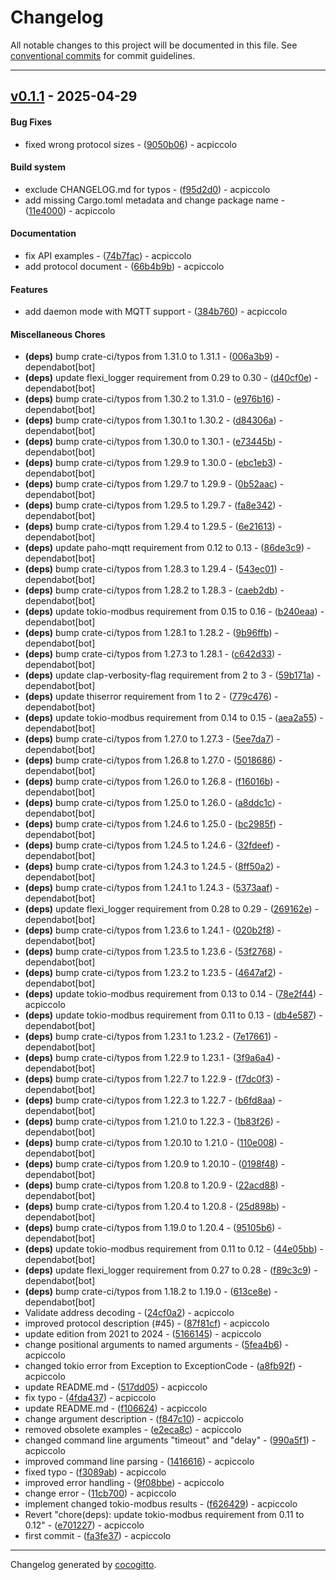# Changelog
All notable changes to this project will be documented in this file. See [conventional commits](https://www.conventionalcommits.org/) for commit guidelines.

- - -
## [v0.1.1](https://github.com/acpiccolo/R4DCB08-Temperature-Collector/compare/fa3fe37de957f422b54547abaf678a4f9984ea11..v0.1.1) - 2025-04-29
#### Bug Fixes
- fixed wrong protocol sizes - ([9050b06](https://github.com/acpiccolo/R4DCB08-Temperature-Collector/commit/9050b06b2f4fd1be2591839efb6b06eafc45d448)) - acpiccolo
#### Build system
- exclude CHANGELOG.md for typos - ([f95d2d0](https://github.com/acpiccolo/R4DCB08-Temperature-Collector/commit/f95d2d0dadd543431eaa35d653434a72353122f9)) - acpiccolo
- add missing Cargo.toml metadata and change package name - ([11e4000](https://github.com/acpiccolo/R4DCB08-Temperature-Collector/commit/11e4000cae2193065bde4f409d42b7dcc6035339)) - acpiccolo
#### Documentation
- fix API examples - ([74b7fac](https://github.com/acpiccolo/R4DCB08-Temperature-Collector/commit/74b7facd833c2b83fbe39a32a1fc17106c66ecae)) - acpiccolo
- add protocol document - ([66b4b9b](https://github.com/acpiccolo/R4DCB08-Temperature-Collector/commit/66b4b9b2a86982362652aa92d9fc64011a2247a4)) - acpiccolo
#### Features
- add daemon mode with MQTT support - ([384b760](https://github.com/acpiccolo/R4DCB08-Temperature-Collector/commit/384b760d30701e971f6db7cdbfee0591ef604117)) - acpiccolo
#### Miscellaneous Chores
- **(deps)** bump crate-ci/typos from 1.31.0 to 1.31.1 - ([006a3b9](https://github.com/acpiccolo/R4DCB08-Temperature-Collector/commit/006a3b9ceafdb3d456a0774c243617f5a4f07b75)) - dependabot[bot]
- **(deps)** update flexi_logger requirement from 0.29 to 0.30 - ([d40cf0e](https://github.com/acpiccolo/R4DCB08-Temperature-Collector/commit/d40cf0e2ef62b7fd2f5b9fe52196e3e8df8442be)) - dependabot[bot]
- **(deps)** bump crate-ci/typos from 1.30.2 to 1.31.0 - ([e976b16](https://github.com/acpiccolo/R4DCB08-Temperature-Collector/commit/e976b164a5326f9bb795cdef26cbc5b920e5be55)) - dependabot[bot]
- **(deps)** bump crate-ci/typos from 1.30.1 to 1.30.2 - ([d84306a](https://github.com/acpiccolo/R4DCB08-Temperature-Collector/commit/d84306a4cdc55fd61a5997e4509262eb970c76d5)) - dependabot[bot]
- **(deps)** bump crate-ci/typos from 1.30.0 to 1.30.1 - ([e73445b](https://github.com/acpiccolo/R4DCB08-Temperature-Collector/commit/e73445b291a47fdca7abb1fe696704a0319974d9)) - dependabot[bot]
- **(deps)** bump crate-ci/typos from 1.29.9 to 1.30.0 - ([ebc1eb3](https://github.com/acpiccolo/R4DCB08-Temperature-Collector/commit/ebc1eb3fd06c6802acb54876f4fbe9bf3012e440)) - dependabot[bot]
- **(deps)** bump crate-ci/typos from 1.29.7 to 1.29.9 - ([0b52aac](https://github.com/acpiccolo/R4DCB08-Temperature-Collector/commit/0b52aace60a1168dbead8acfde43bfffc5f1da82)) - dependabot[bot]
- **(deps)** bump crate-ci/typos from 1.29.5 to 1.29.7 - ([fa8e342](https://github.com/acpiccolo/R4DCB08-Temperature-Collector/commit/fa8e342999b83c43d4f4a810882de25c30780a20)) - dependabot[bot]
- **(deps)** bump crate-ci/typos from 1.29.4 to 1.29.5 - ([6e21613](https://github.com/acpiccolo/R4DCB08-Temperature-Collector/commit/6e21613e82e5d3f51e1bb1e1fb21bde402c01927)) - dependabot[bot]
- **(deps)** update paho-mqtt requirement from 0.12 to 0.13 - ([86de3c9](https://github.com/acpiccolo/R4DCB08-Temperature-Collector/commit/86de3c9c5c9dfa70aa1de8923fc105abe054e7a6)) - dependabot[bot]
- **(deps)** bump crate-ci/typos from 1.28.3 to 1.29.4 - ([543ec01](https://github.com/acpiccolo/R4DCB08-Temperature-Collector/commit/543ec015999108bab4418a0bc3e0f0de6dfae2f2)) - dependabot[bot]
- **(deps)** bump crate-ci/typos from 1.28.2 to 1.28.3 - ([caeb2db](https://github.com/acpiccolo/R4DCB08-Temperature-Collector/commit/caeb2db7ada522e2150c6659f0189b6e5c02ddfc)) - dependabot[bot]
- **(deps)** update tokio-modbus requirement from 0.15 to 0.16 - ([b240eaa](https://github.com/acpiccolo/R4DCB08-Temperature-Collector/commit/b240eaa209cd2c4e7a971f8fada8274335fa0a39)) - dependabot[bot]
- **(deps)** bump crate-ci/typos from 1.28.1 to 1.28.2 - ([9b96ffb](https://github.com/acpiccolo/R4DCB08-Temperature-Collector/commit/9b96ffb83da3dd75bb7df5382d87db6cfecf9697)) - dependabot[bot]
- **(deps)** bump crate-ci/typos from 1.27.3 to 1.28.1 - ([c642d33](https://github.com/acpiccolo/R4DCB08-Temperature-Collector/commit/c642d33743fe5a6fee99aa6474987262ea42c759)) - dependabot[bot]
- **(deps)** update clap-verbosity-flag requirement from 2 to 3 - ([59b171a](https://github.com/acpiccolo/R4DCB08-Temperature-Collector/commit/59b171a339d7e44bfa02885aa85ae7ff5daf8675)) - dependabot[bot]
- **(deps)** update thiserror requirement from 1 to 2 - ([779c476](https://github.com/acpiccolo/R4DCB08-Temperature-Collector/commit/779c476bd4c3050dc7f506aa5567bff39a3afedd)) - dependabot[bot]
- **(deps)** update tokio-modbus requirement from 0.14 to 0.15 - ([aea2a55](https://github.com/acpiccolo/R4DCB08-Temperature-Collector/commit/aea2a55c3ce65c18a9d9616516703d452a6d5995)) - dependabot[bot]
- **(deps)** bump crate-ci/typos from 1.27.0 to 1.27.3 - ([5ee7da7](https://github.com/acpiccolo/R4DCB08-Temperature-Collector/commit/5ee7da72a3791191a0c6320365e602004eaa8b73)) - dependabot[bot]
- **(deps)** bump crate-ci/typos from 1.26.8 to 1.27.0 - ([5018686](https://github.com/acpiccolo/R4DCB08-Temperature-Collector/commit/5018686b0e4df4bfbc659c4088a6d255a81bfcc2)) - dependabot[bot]
- **(deps)** bump crate-ci/typos from 1.26.0 to 1.26.8 - ([f16016b](https://github.com/acpiccolo/R4DCB08-Temperature-Collector/commit/f16016b38eebba2c729b51275290bbb914984bb0)) - dependabot[bot]
- **(deps)** bump crate-ci/typos from 1.25.0 to 1.26.0 - ([a8ddc1c](https://github.com/acpiccolo/R4DCB08-Temperature-Collector/commit/a8ddc1c6d150b31ee8ed51254900594ced9d69a0)) - dependabot[bot]
- **(deps)** bump crate-ci/typos from 1.24.6 to 1.25.0 - ([bc2985f](https://github.com/acpiccolo/R4DCB08-Temperature-Collector/commit/bc2985fa4cd09418eb591080bac75dbe9844df5f)) - dependabot[bot]
- **(deps)** bump crate-ci/typos from 1.24.5 to 1.24.6 - ([32fdeef](https://github.com/acpiccolo/R4DCB08-Temperature-Collector/commit/32fdeefd834418db326389188cca6a7a333e3e6e)) - dependabot[bot]
- **(deps)** bump crate-ci/typos from 1.24.3 to 1.24.5 - ([8ff50a2](https://github.com/acpiccolo/R4DCB08-Temperature-Collector/commit/8ff50a2a94a82919bfcbc91f2866f210f83f3012)) - dependabot[bot]
- **(deps)** bump crate-ci/typos from 1.24.1 to 1.24.3 - ([5373aaf](https://github.com/acpiccolo/R4DCB08-Temperature-Collector/commit/5373aaf4c661836ef19d93d2ceecc6f3f5319461)) - dependabot[bot]
- **(deps)** update flexi_logger requirement from 0.28 to 0.29 - ([269162e](https://github.com/acpiccolo/R4DCB08-Temperature-Collector/commit/269162e8e77511e68cb2dfb856e00dcbb089fe72)) - dependabot[bot]
- **(deps)** bump crate-ci/typos from 1.23.6 to 1.24.1 - ([020b2f8](https://github.com/acpiccolo/R4DCB08-Temperature-Collector/commit/020b2f8080c71444843d7412f00fed1d2f029016)) - dependabot[bot]
- **(deps)** bump crate-ci/typos from 1.23.5 to 1.23.6 - ([53f2768](https://github.com/acpiccolo/R4DCB08-Temperature-Collector/commit/53f27680e4e51197917979d2b2858371d6818fea)) - dependabot[bot]
- **(deps)** bump crate-ci/typos from 1.23.2 to 1.23.5 - ([4647af2](https://github.com/acpiccolo/R4DCB08-Temperature-Collector/commit/4647af220af2d402b290895b65e02f8932fffdac)) - dependabot[bot]
- **(deps)** update tokio-modbus requirement from 0.13 to 0.14 - ([78e2f44](https://github.com/acpiccolo/R4DCB08-Temperature-Collector/commit/78e2f446ce7b33f8c8c0fe5d1f8a8d92c73486dc)) - acpiccolo
- **(deps)** update tokio-modbus requirement from 0.11 to 0.13 - ([db4e587](https://github.com/acpiccolo/R4DCB08-Temperature-Collector/commit/db4e587ce538aabebd66541151b274b7ecd8fae8)) - dependabot[bot]
- **(deps)** bump crate-ci/typos from 1.23.1 to 1.23.2 - ([7e17661](https://github.com/acpiccolo/R4DCB08-Temperature-Collector/commit/7e176612c90738ea09e220cd105cdf29add5a10c)) - dependabot[bot]
- **(deps)** bump crate-ci/typos from 1.22.9 to 1.23.1 - ([3f9a6a4](https://github.com/acpiccolo/R4DCB08-Temperature-Collector/commit/3f9a6a4edd64e5da83f4d6abb14cbcf23ee510d2)) - dependabot[bot]
- **(deps)** bump crate-ci/typos from 1.22.7 to 1.22.9 - ([f7dc0f3](https://github.com/acpiccolo/R4DCB08-Temperature-Collector/commit/f7dc0f3717eb95239dc1a69fe045a28706799e0b)) - dependabot[bot]
- **(deps)** bump crate-ci/typos from 1.22.3 to 1.22.7 - ([b6fd8aa](https://github.com/acpiccolo/R4DCB08-Temperature-Collector/commit/b6fd8aa7c06183a3ba8666710597040048781212)) - dependabot[bot]
- **(deps)** bump crate-ci/typos from 1.21.0 to 1.22.3 - ([1b83f26](https://github.com/acpiccolo/R4DCB08-Temperature-Collector/commit/1b83f26c958c0469a0adb481d84560eb696203c4)) - dependabot[bot]
- **(deps)** bump crate-ci/typos from 1.20.10 to 1.21.0 - ([110e008](https://github.com/acpiccolo/R4DCB08-Temperature-Collector/commit/110e008f4047f05dd509f5523ac01f64e9d266a1)) - dependabot[bot]
- **(deps)** bump crate-ci/typos from 1.20.9 to 1.20.10 - ([0198f48](https://github.com/acpiccolo/R4DCB08-Temperature-Collector/commit/0198f48646587be0efee39f807d9d8125a93b1c5)) - dependabot[bot]
- **(deps)** bump crate-ci/typos from 1.20.8 to 1.20.9 - ([22acd88](https://github.com/acpiccolo/R4DCB08-Temperature-Collector/commit/22acd88ca19a2f9352ed1b54de15aa58ebcab4c9)) - dependabot[bot]
- **(deps)** bump crate-ci/typos from 1.20.4 to 1.20.8 - ([25d898b](https://github.com/acpiccolo/R4DCB08-Temperature-Collector/commit/25d898b4e7d2c19cc0ebca6b6931c16a1efb1b2b)) - dependabot[bot]
- **(deps)** bump crate-ci/typos from 1.19.0 to 1.20.4 - ([95105b6](https://github.com/acpiccolo/R4DCB08-Temperature-Collector/commit/95105b6f153d6b73b4f47a33c20baec3b785e0da)) - dependabot[bot]
- **(deps)** update tokio-modbus requirement from 0.11 to 0.12 - ([44e05bb](https://github.com/acpiccolo/R4DCB08-Temperature-Collector/commit/44e05bb2ca470518a2d13af221f560ad9343e94e)) - dependabot[bot]
- **(deps)** update flexi_logger requirement from 0.27 to 0.28 - ([f89c3c9](https://github.com/acpiccolo/R4DCB08-Temperature-Collector/commit/f89c3c98f7ce206edaf78e9a7e8d81ff872e0122)) - dependabot[bot]
- **(deps)** bump crate-ci/typos from 1.18.2 to 1.19.0 - ([613ce8e](https://github.com/acpiccolo/R4DCB08-Temperature-Collector/commit/613ce8ee348c74473673704c1a17cebe96a3849d)) - dependabot[bot]
- Validate address decoding - ([24cf0a2](https://github.com/acpiccolo/R4DCB08-Temperature-Collector/commit/24cf0a2588f612f3d9f1875fce8742c498e0bb2c)) - acpiccolo
- improved protocol description (#45) - ([87f81cf](https://github.com/acpiccolo/R4DCB08-Temperature-Collector/commit/87f81cfe3c66aa11b5442bc264b34b6489c6b723)) - acpiccolo
- update edition from 2021 to 2024 - ([5166145](https://github.com/acpiccolo/R4DCB08-Temperature-Collector/commit/5166145413a757041374da404f320d4c5ca085cc)) - acpiccolo
- change positional arguments to named arguments - ([5fea4b6](https://github.com/acpiccolo/R4DCB08-Temperature-Collector/commit/5fea4b61bd380d7a6910f50a5d1846c3f095663f)) - acpiccolo
- changed tokio error from Exception to ExceptionCode - ([a8fb92f](https://github.com/acpiccolo/R4DCB08-Temperature-Collector/commit/a8fb92fe235e2dbcb2841969db9e010f35127113)) - acpiccolo
- update README.md - ([517dd05](https://github.com/acpiccolo/R4DCB08-Temperature-Collector/commit/517dd056592a7afa4983296bb32779b738a23155)) - acpiccolo
- fix typo - ([4fda437](https://github.com/acpiccolo/R4DCB08-Temperature-Collector/commit/4fda437e14dd3525a642e8011b20225cba6d32e8)) - acpiccolo
- update README.md - ([f106624](https://github.com/acpiccolo/R4DCB08-Temperature-Collector/commit/f10662415c15fce9e7a2f141593d801ccaa31d35)) - acpiccolo
- change argument description - ([f847c10](https://github.com/acpiccolo/R4DCB08-Temperature-Collector/commit/f847c1055c09bc39dd47b4c66821bc5b0e6f4db7)) - acpiccolo
- removed obsolete examples - ([e2eca8c](https://github.com/acpiccolo/R4DCB08-Temperature-Collector/commit/e2eca8ce44eb97977f3bf241d2844ffa8decd77a)) - acpiccolo
- changed command line arguments "timeout" and "delay" - ([990a5f1](https://github.com/acpiccolo/R4DCB08-Temperature-Collector/commit/990a5f10fed1136850beb95a7832c26e909b7d36)) - acpiccolo
- improved command line parsing - ([1416616](https://github.com/acpiccolo/R4DCB08-Temperature-Collector/commit/1416616c0550b1fb7e2d9201c72bd0e46ea300a6)) - acpiccolo
- fixed typo - ([f3089ab](https://github.com/acpiccolo/R4DCB08-Temperature-Collector/commit/f3089ab615609738fa52c1915f3fafe28e306a03)) - acpiccolo
- improved error handling - ([9f08bbe](https://github.com/acpiccolo/R4DCB08-Temperature-Collector/commit/9f08bbe3e66603c44629409b2fb4024eaafd63f6)) - acpiccolo
- change error - ([11cb700](https://github.com/acpiccolo/R4DCB08-Temperature-Collector/commit/11cb700ab42098ccdaeabac53a656dbf60f6b804)) - acpiccolo
- implement changed tokio-modbus results - ([f626429](https://github.com/acpiccolo/R4DCB08-Temperature-Collector/commit/f6264295c014217c6bed2c20d4259393f6568c32)) - acpiccolo
- Revert "chore(deps): update tokio-modbus requirement from 0.11 to 0.12" - ([e701227](https://github.com/acpiccolo/R4DCB08-Temperature-Collector/commit/e70122737bc16dee91f2279a1ed2cc2abfabb514)) - acpiccolo
- first commit - ([fa3fe37](https://github.com/acpiccolo/R4DCB08-Temperature-Collector/commit/fa3fe37de957f422b54547abaf678a4f9984ea11)) - acpiccolo

- - -

Changelog generated by [cocogitto](https://github.com/cocogitto/cocogitto).